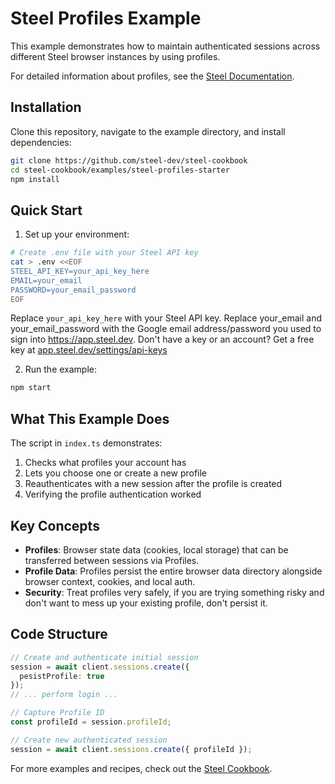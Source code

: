 # Steel Profiles Example

This example demonstrates how to maintain authenticated sessions across different Steel browser instances by using profiles.

For detailed information about profiles, see the [Steel Documentation](https://docs.steel.dev/overview/profiles-api/overview).

## Installation

Clone this repository, navigate to the example directory, and install dependencies:

```bash
git clone https://github.com/steel-dev/steel-cookbook
cd steel-cookbook/examples/steel-profiles-starter
npm install
```

## Quick Start

1. Set up your environment:

```bash
# Create .env file with your Steel API key
cat > .env <<EOF
STEEL_API_KEY=your_api_key_here
EMAIL=your_email
PASSWORD=your_email_password
EOF

```

Replace `your_api_key_here` with your Steel API key. Replace your_email and your_email_password with the Google email address/password you used to sign into https://app.steel.dev. Don't have a key or an account? Get a free key at [app.steel.dev/settings/api-keys](https://app.steel.dev/settings/api-keys)


2. Run the example:

```bash
npm start
```

## What This Example Does

The script in `index.ts` demonstrates:

1. Checks what profiles your account has
2. Lets you choose one or create a new profile
3. Reauthenticates with a new session after the profile is created
4. Verifying the profile authentication worked

## Key Concepts

- **Profiles**: Browser state data (cookies, local storage) that can be transferred between sessions via Profiles.
- **Profile Data**: Profiles persist the entire browser data directory alongside browser context, cookies, and local auth.
- **Security**: Treat profiles very safely, if you are trying something risky and don't want to mess up your existing profile, don't persist it.

## Code Structure

```typescript
// Create and authenticate initial session
session = await client.sessions.create({
  pesistProfile: true
});
// ... perform login ...

// Capture Profile ID
const profileId = session.profileId;

// Create new authenticated session
session = await client.sessions.create({ profileId });
```

For more examples and recipes, check out the [Steel Cookbook](https://github.com/steel-dev/steel-cookbook).
